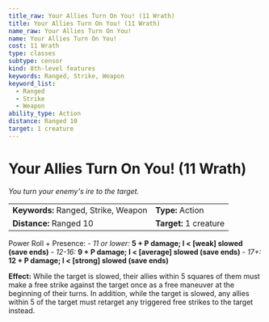 ```yaml
---
title_raw: Your Allies Turn On You! (11 Wrath)
title: Your Allies Turn On You! (11 Wrath)
name_raw: Your Allies Turn On You!
name: Your Allies Turn On You!
cost: 11 Wrath
type: classes
subtype: censor
kind: 8th-level features
keywords: Ranged, Strike, Weapon
keyword_list:
  - Ranged
  - Strike
  - Weapon
ability_type: Action
distance: Ranged 10
target: 1 creature
---
```


# Your Allies Turn On You! (11 Wrath)

*You turn your enemy's ire to the target.*

|                                      |                        |
| :----------------------------------- | :--------------------- |
| **Keywords:** Ranged, Strike, Weapon | **Type:** Action       |
| **Distance:** Ranged 10              | **Target:** 1 creature |

Power Roll + Presence: - *11 or lower:* **5 + P damage; I \< \[weak\] slowed (save ends)** - *12-16:* **9 + P damage; I \< \[average\] slowed (save ends)** - *17+:* **12 + P damage; I \< \[strong\] slowed (save ends)**

**Effect:** While the target is slowed, their allies within 5 squares of them must make a free strike against the target once as a free maneuver at the beginning of their turns. In addition, while the target is slowed, any allies within 5 of the target must retarget any triggered free strikes to the target instead.
